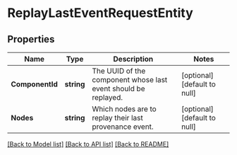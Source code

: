# ReplayLastEventRequestEntity

## Properties
Name | Type | Description | Notes
------------ | ------------- | ------------- | -------------
**ComponentId** | **string** | The UUID of the component whose last event should be replayed. | [optional] [default to null]
**Nodes** | **string** | Which nodes are to replay their last provenance event. | [optional] [default to null]

[[Back to Model list]](../README.md#documentation-for-models) [[Back to API list]](../README.md#documentation-for-api-endpoints) [[Back to README]](../README.md)

